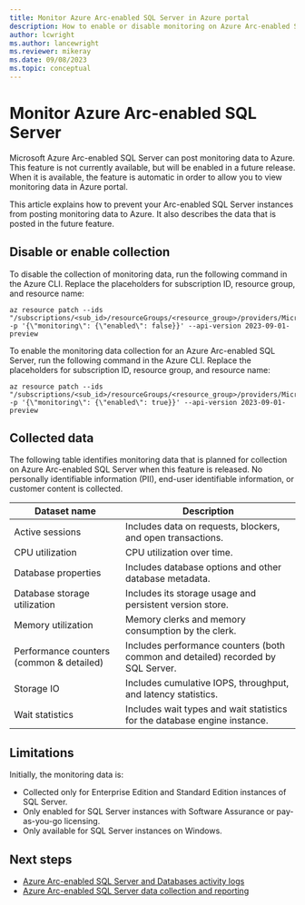 ```yaml
---
title: Monitor Azure Arc-enabled SQL Server in Azure portal
description: How to enable or disable monitoring on Azure Arc-enabled SQL Servers
author: lcwright
ms.author: lancewright
ms.reviewer: mikeray
ms.date: 09/08/2023
ms.topic: conceptual
---
```


# Monitor Azure Arc-enabled SQL Server

Microsoft Azure Arc-enabled SQL Server can post monitoring data to Azure. This feature is not currently available, but will be enabled in a future release. When it is available, the feature is automatic in order to allow you to view monitoring data in Azure portal.

This article explains how to prevent your Arc-enabled SQL Server instances from posting monitoring data to Azure. It also describes the data that is posted in the future feature.

## Disable or enable collection

To disable the collection of monitoring data, run the following command in the Azure CLI. Replace the placeholders for subscription ID, resource group, and resource name:

```azurecli
az resource patch --ids "/subscriptions/<sub_id>/resourceGroups/<resource_group>/providers/Microsoft.AzureArcData/SqlServerInstances/<resource_name>" -p '{\"monitoring\": {\"enabled\": false}}' --api-version 2023-09-01-preview
```

To enable the monitoring data collection for an Azure Arc-enabled SQL Server, run the following command in the Azure CLI. Replace the placeholders for subscription ID, resource group, and resource name:

```azurecli
az resource patch --ids "/subscriptions/<sub_id>/resourceGroups/<resource_group>/providers/Microsoft.AzureArcData/SqlServerInstances/<resource_name>" -p '{\"monitoring\": {\"enabled\": true}}' --api-version 2023-09-01-preview
```

## Collected data

The following table identifies monitoring data that is planned for collection on Azure Arc-enabled SQL Server when this feature is released.  No personally identifiable information (PII), end-user identifiable information, or customer content is collected.
  
|Dataset name|Description|
|----|----|
|Active sessions|Includes data on requests, blockers, and open transactions.|
|CPU utilization|CPU utilization over time.|
|Database properties|Includes database options and other database metadata.|
|Database storage utilization|Includes its storage usage and persistent version store.|
|Memory utilization|Memory clerks and memory consumption by the clerk.|
|Performance counters (common & detailed)|Includes performance counters (both common and detailed) recorded by SQL Server.|
|Storage IO|Includes cumulative IOPS, throughput, and latency statistics.|
|Wait statistics|Includes wait types and wait statistics for the database engine instance.|

## Limitations
  
Initially, the monitoring data is:

- Collected only for Enterprise Edition and Standard Edition instances of SQL Server.
- Only enabled for SQL Server instances with Software Assurance or pay-as-you-go licensing.  
- Only available for  SQL Server instances on Windows.  

## Next steps
  
- [Azure Arc-enabled SQL Server and Databases activity logs](activity-logs.md)
- [Azure Arc-enabled SQL Server data collection and reporting](data-collection.md)
